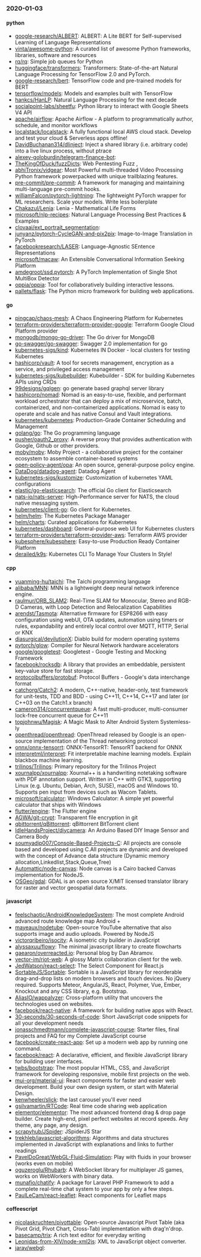 ### 2020-01-03

#### python
* [google-research/ALBERT](https://github.com/google-research/ALBERT): ALBERT: A Lite BERT for Self-supervised Learning of Language Representations
* [vinta/awesome-python](https://github.com/vinta/awesome-python): A curated list of awesome Python frameworks, libraries, software and resources
* [rq/rq](https://github.com/rq/rq): Simple job queues for Python
* [huggingface/transformers](https://github.com/huggingface/transformers):  Transformers: State-of-the-art Natural Language Processing for TensorFlow 2.0 and PyTorch.
* [google-research/bert](https://github.com/google-research/bert): TensorFlow code and pre-trained models for BERT
* [tensorflow/models](https://github.com/tensorflow/models): Models and examples built with TensorFlow
* [hankcs/HanLP](https://github.com/hankcs/HanLP): Natural Language Processing for the next decade
* [socialpoint-labs/sheetfu](https://github.com/socialpoint-labs/sheetfu): Python library to interact with Google Sheets V4 API
* [apache/airflow](https://github.com/apache/airflow): Apache Airflow - A platform to programmatically author, schedule, and monitor workflows
* [localstack/localstack](https://github.com/localstack/localstack):  A fully functional local AWS cloud stack. Develop and test your cloud & Serverless apps offline!
* [DavidBuchanan314/dlinject](https://github.com/DavidBuchanan314/dlinject): Inject a shared library (i.e. arbitrary code) into a live linux process, without ptrace
* [alexey-goloburdin/telegram-finance-bot](https://github.com/alexey-goloburdin/telegram-finance-bot):         
* [TheKingOfDuck/fuzzDicts](https://github.com/TheKingOfDuck/fuzzDicts): Web Pentesting Fuzz ,
* [abhiTronix/vidgear](https://github.com/abhiTronix/vidgear): Most Powerful multi-threaded Video Processing Python framework powerpacked with unique trailblazing features.
* [pre-commit/pre-commit](https://github.com/pre-commit/pre-commit): A framework for managing and maintaining multi-language pre-commit hooks.
* [williamFalcon/pytorch-lightning](https://github.com/williamFalcon/pytorch-lightning): The lightweight PyTorch wrapper for ML researchers. Scale your models. Write less boilerplate
* [Chakazul/Lenia](https://github.com/Chakazul/Lenia): Lenia - Mathematical Life Forms
* [microsoft/nlp-recipes](https://github.com/microsoft/nlp-recipes): Natural Language Processing Best Practices & Examples
* [clovaai/ext_portrait_segmentation](https://github.com/clovaai/ext_portrait_segmentation): 
* [junyanz/pytorch-CycleGAN-and-pix2pix](https://github.com/junyanz/pytorch-CycleGAN-and-pix2pix): Image-to-Image Translation in PyTorch
* [facebookresearch/LASER](https://github.com/facebookresearch/LASER): Language-Agnostic SEntence Representations
* [microsoft/macaw](https://github.com/microsoft/macaw): An Extensible Conversational Information Seeking Platform
* [amdegroot/ssd.pytorch](https://github.com/amdegroot/ssd.pytorch): A PyTorch Implementation of Single Shot MultiBox Detector
* [oppia/oppia](https://github.com/oppia/oppia): Tool for collaboratively building interactive lessons.
* [pallets/flask](https://github.com/pallets/flask): The Python micro framework for building web applications.

#### go
* [pingcap/chaos-mesh](https://github.com/pingcap/chaos-mesh): A Chaos Engineering Platform for Kubernetes
* [terraform-providers/terraform-provider-google](https://github.com/terraform-providers/terraform-provider-google): Terraform Google Cloud Platform provider
* [mongodb/mongo-go-driver](https://github.com/mongodb/mongo-go-driver): The Go driver for MongoDB
* [go-swagger/go-swagger](https://github.com/go-swagger/go-swagger): Swagger 2.0 implementation for go
* [kubernetes-sigs/kind](https://github.com/kubernetes-sigs/kind): Kubernetes IN Docker - local clusters for testing Kubernetes
* [hashicorp/vault](https://github.com/hashicorp/vault): A tool for secrets management, encryption as a service, and privileged access management
* [kubernetes-sigs/kubebuilder](https://github.com/kubernetes-sigs/kubebuilder): Kubebuilder - SDK for building Kubernetes APIs using CRDs
* [99designs/gqlgen](https://github.com/99designs/gqlgen): go generate based graphql server library
* [hashicorp/nomad](https://github.com/hashicorp/nomad): Nomad is an easy-to-use, flexible, and performant workload orchestrator that can deploy a mix of microservice, batch, containerized, and non-containerized applications. Nomad is easy to operate and scale and has native Consul and Vault integrations.
* [kubernetes/kubernetes](https://github.com/kubernetes/kubernetes): Production-Grade Container Scheduling and Management
* [golang/go](https://github.com/golang/go): The Go programming language
* [pusher/oauth2_proxy](https://github.com/pusher/oauth2_proxy): A reverse proxy that provides authentication with Google, Github or other providers.
* [moby/moby](https://github.com/moby/moby): Moby Project - a collaborative project for the container ecosystem to assemble container-based systems
* [open-policy-agent/opa](https://github.com/open-policy-agent/opa): An open source, general-purpose policy engine.
* [DataDog/datadog-agent](https://github.com/DataDog/datadog-agent): Datadog Agent
* [kubernetes-sigs/kustomize](https://github.com/kubernetes-sigs/kustomize): Customization of kubernetes YAML configurations
* [elastic/go-elasticsearch](https://github.com/elastic/go-elasticsearch): The official Go client for Elasticsearch
* [nats-io/nats-server](https://github.com/nats-io/nats-server): High-Performance server for NATS, the cloud native messaging system.
* [kubernetes/client-go](https://github.com/kubernetes/client-go): Go client for Kubernetes.
* [helm/helm](https://github.com/helm/helm): The Kubernetes Package Manager
* [helm/charts](https://github.com/helm/charts): Curated applications for Kubernetes
* [kubernetes/dashboard](https://github.com/kubernetes/dashboard): General-purpose web UI for Kubernetes clusters
* [terraform-providers/terraform-provider-aws](https://github.com/terraform-providers/terraform-provider-aws): Terraform AWS provider
* [kubesphere/kubesphere](https://github.com/kubesphere/kubesphere): Easy-to-use Production Ready Container Platform
* [derailed/k9s](https://github.com/derailed/k9s):  Kubernetes CLI To Manage Your Clusters In Style!

#### cpp
* [yuanming-hu/taichi](https://github.com/yuanming-hu/taichi): The Taichi programming language
* [alibaba/MNN](https://github.com/alibaba/MNN): MNN is a lightweight deep neural network inference engine.
* [raulmur/ORB_SLAM2](https://github.com/raulmur/ORB_SLAM2): Real-Time SLAM for Monocular, Stereo and RGB-D Cameras, with Loop Detection and Relocalization Capabilities
* [arendst/Tasmota](https://github.com/arendst/Tasmota): Alternative firmware for ESP8266 with easy configuration using webUI, OTA updates, automation using timers or rules, expandability and entirely local control over MQTT, HTTP, Serial or KNX
* [diasurgical/devilutionX](https://github.com/diasurgical/devilutionX): Diablo build for modern operating systems
* [pytorch/glow](https://github.com/pytorch/glow): Compiler for Neural Network hardware accelerators
* [google/googletest](https://github.com/google/googletest): Googletest - Google Testing and Mocking Framework
* [facebook/rocksdb](https://github.com/facebook/rocksdb): A library that provides an embeddable, persistent key-value store for fast storage.
* [protocolbuffers/protobuf](https://github.com/protocolbuffers/protobuf): Protocol Buffers - Google's data interchange format
* [catchorg/Catch2](https://github.com/catchorg/Catch2): A modern, C++-native, header-only, test framework for unit-tests, TDD and BDD - using C++11, C++14, C++17 and later (or C++03 on the Catch1.x branch)
* [cameron314/concurrentqueue](https://github.com/cameron314/concurrentqueue): A fast multi-producer, multi-consumer lock-free concurrent queue for C++11
* [topjohnwu/Magisk](https://github.com/topjohnwu/Magisk): A Magic Mask to Alter Android System Systemless-ly
* [openthread/openthread](https://github.com/openthread/openthread): OpenThread released by Google is an open-source implementation of the Thread networking protocol
* [onnx/onnx-tensorrt](https://github.com/onnx/onnx-tensorrt): ONNX-TensorRT: TensorRT backend for ONNX
* [interpretml/interpret](https://github.com/interpretml/interpret): Fit interpretable machine learning models. Explain blackbox machine learning.
* [trilinos/Trilinos](https://github.com/trilinos/Trilinos): Primary repository for the Trilinos Project
* [xournalpp/xournalpp](https://github.com/xournalpp/xournalpp): Xournal++ is a handwriting notetaking software with PDF annotation support. Written in C++ with GTK3, supporting Linux (e.g. Ubuntu, Debian, Arch, SUSE), macOS and Windows 10. Supports pen input from devices such as Wacom Tablets.
* [microsoft/calculator](https://github.com/microsoft/calculator): Windows Calculator: A simple yet powerful calculator that ships with Windows
* [flutter/engine](https://github.com/flutter/engine): The Flutter engine
* [AGWA/git-crypt](https://github.com/AGWA/git-crypt): Transparent file encryption in git
* [qbittorrent/qBittorrent](https://github.com/qbittorrent/qBittorrent): qBittorrent BitTorrent client
* [IdleHandsProject/diycamera](https://github.com/IdleHandsProject/diycamera): An Arduino Based DIY Image Sensor and Camera Body
* [soumyadip007/Console-Based-Projects-C](https://github.com/soumyadip007/Console-Based-Projects-C): All projects are console based and developed using C.All projects are dynamic and developed with the concept of Advance data structure (Dynamic memory allocation,Linkedlist,Stack,Queue,Tree)
* [Automattic/node-canvas](https://github.com/Automattic/node-canvas): Node canvas is a Cairo backed Canvas implementation for NodeJS.
* [OSGeo/gdal](https://github.com/OSGeo/gdal): GDAL is an open source X/MIT licensed translator library for raster and vector geospatial data formats.

#### javascript
* [feelschaotic/AndroidKnowledgeSystem](https://github.com/feelschaotic/AndroidKnowledgeSystem): The most complete Android advanced route knowledge map  Android +
* [mayeaux/nodetube](https://github.com/mayeaux/nodetube): Open-source YouTube alternative that also supports image and audio uploads. Powered by NodeJS
* [victorqribeiro/isocity](https://github.com/victorqribeiro/isocity): A isometric city builder in JavaScript
* [alyssaxuu/flowy](https://github.com/alyssaxuu/flowy): The minimal javascript library to create flowcharts 
* [gaearon/overreacted.io](https://github.com/gaearon/overreacted.io): Personal blog by Dan Abramov.
* [vector-im/riot-web](https://github.com/vector-im/riot-web): A glossy Matrix collaboration client for the web.
* [JedWatson/react-select](https://github.com/JedWatson/react-select): The Select Component for React.js
* [SortableJS/Sortable](https://github.com/SortableJS/Sortable): Sortable  is a JavaScript library for reorderable drag-and-drop lists on modern browsers and touch devices. No jQuery required. Supports Meteor, AngularJS, React, Polymer, Vue, Ember, Knockout and any CSS library, e.g. Bootstrap.
* [AliasIO/wappalyzer](https://github.com/AliasIO/wappalyzer): Cross-platform utility that uncovers the technologies used on websites.
* [facebook/react-native](https://github.com/facebook/react-native): A framework for building native apps with React.
* [30-seconds/30-seconds-of-code](https://github.com/30-seconds/30-seconds-of-code): Short JavaScript code snippets for all your development needs
* [jonasschmedtmann/complete-javascript-course](https://github.com/jonasschmedtmann/complete-javascript-course): Starter files, final projects and FAQ for my Complete JavaScript course
* [facebook/create-react-app](https://github.com/facebook/create-react-app): Set up a modern web app by running one command.
* [facebook/react](https://github.com/facebook/react): A declarative, efficient, and flexible JavaScript library for building user interfaces.
* [twbs/bootstrap](https://github.com/twbs/bootstrap): The most popular HTML, CSS, and JavaScript framework for developing responsive, mobile first projects on the web.
* [mui-org/material-ui](https://github.com/mui-org/material-ui): React components for faster and easier web development. Build your own design system, or start with Material Design.
* [kenwheeler/slick](https://github.com/kenwheeler/slick): the last carousel you'll ever need
* [gsilvamartin/RTCode](https://github.com/gsilvamartin/RTCode): Real time code sharing web application
* [elementor/elementor](https://github.com/elementor/elementor): The most advanced frontend drag & drop page builder. Create high-end, pixel perfect websites at record speeds. Any theme, any page, any design.
* [scrapyhub/JSpider](https://github.com/scrapyhub/JSpider): JSpiderJS Star
* [trekhleb/javascript-algorithms](https://github.com/trekhleb/javascript-algorithms):  Algorithms and data structures implemented in JavaScript with explanations and links to further readings
* [PavelDoGreat/WebGL-Fluid-Simulation](https://github.com/PavelDoGreat/WebGL-Fluid-Simulation): Play with fluids in your browser (works even on mobile)
* [oguzeroglu/Rhubarb](https://github.com/oguzeroglu/Rhubarb): A WebSocket library for multiplayer JS games, works on WebWorkers with binary data.
* [munafio/chatify](https://github.com/munafio/chatify): A package for Laravel PHP Framework to add a complete real-time chat system to your app by only a few steps.
* [PaulLeCam/react-leaflet](https://github.com/PaulLeCam/react-leaflet):  React components for  Leaflet maps

#### coffeescript
* [nicolaskruchten/pivottable](https://github.com/nicolaskruchten/pivottable): Open-source Javascript Pivot Table (aka Pivot Grid, Pivot Chart, Cross-Tab) implementation with drag'n'drop.
* [basecamp/trix](https://github.com/basecamp/trix): A rich text editor for everyday writing
* [Leonidas-from-XIV/node-xml2js](https://github.com/Leonidas-from-XIV/node-xml2js): XML to JavaScript object converter.
* [jarav/webgl](https://github.com/jarav/webgl): 
